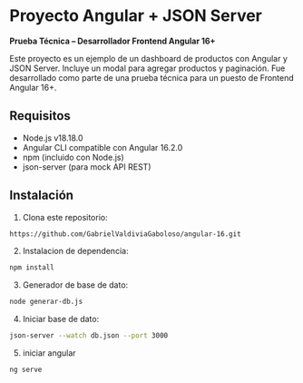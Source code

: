 # Proyecto Angular + JSON Server

**Prueba Técnica – Desarrollador Frontend Angular 16+**

Este proyecto es un ejemplo de un dashboard de productos con Angular y JSON Server. Incluye un modal para agregar productos y paginación. Fue desarrollado como parte de una prueba técnica para un puesto de Frontend Angular 16+.

## Requisitos

- Node.js v18.18.0
- Angular CLI compatible con Angular 16.2.0
- npm (incluido con Node.js)
- json-server (para mock API REST)

## Instalación

1. Clona este repositorio:

```bash
https://github.com/GabrielValdiviaGaboloso/angular-16.git
```
2. Instalacion de dependencia:
```bash
npm install
```
3. Generador de base de dato:
```bash
node generar-db.js
```
4. Iniciar base de dato:
```bash
json-server --watch db.json --port 3000
```
5. iniciar angular
```bash
ng serve
```
